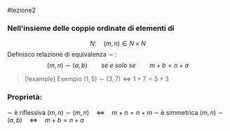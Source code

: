 #lezione2
### Nell'insieme delle coppie ordinate di elementi di 
$$N:\quad (m,n) \in N\times N$$Definisco relazione di equivalenza $\sim$ :
$$(m,n)\sim(a,b)\qquad se\ e\ solo\ se\qquad m+b=n+a$$
>[!example] Esempio
$(1,5)\sim(3,7)\iff 1+7=5+3$ 
### Proprietà:
$\sim$ è riflessiva $(m,n)\sim(m,n)\quad \iff \quad m+n=n+m$ 
$\sim$ è simmetrica $(m,n)\sim(a,b)\quad \iff \quad m+b=n+a$  